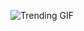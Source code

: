 ![Trending GIF](https://media1.giphy.com/media/v1.Y2lkPThiYjIxNzcyc2l0bDJ5MzQ0cXN3dmZiaDk0NXhna3h6a3V6dXl5cWJ5YnRjMm9oYyZlcD12MV9naWZzX3NlYXJjaCZjdD1n/bGgsc5mWoryfgKBx1u/giphy.gif)
